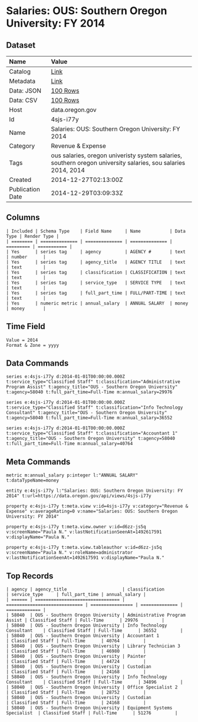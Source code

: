 # Salaries: OUS: Southern Oregon University: FY 2014

## Dataset

| Name | Value |
| :--- | :---- |
| Catalog | [Link](https://catalog.data.gov/dataset/salaries-ous-southern-oregon-university-fy-2014-6003c) |
| Metadata | [Link](https://data.oregon.gov/api/views/4sjs-i77y) |
| Data: JSON | [100 Rows](https://data.oregon.gov/api/views/4sjs-i77y/rows.json?max_rows=100) |
| Data: CSV | [100 Rows](https://data.oregon.gov/api/views/4sjs-i77y/rows.csv?max_rows=100) |
| Host | data.oregon.gov |
| Id | 4sjs-i77y |
| Name | Salaries: OUS: Southern Oregon University: FY 2014 |
| Category | Revenue & Expense |
| Tags | ous salaries, oregon univeristy system salaries, southern oregon university salaries, sou salaries 2014, 2014 |
| Created | 2014-12-27T02:13:00Z |
| Publication Date | 2014-12-29T03:09:33Z |

## Columns

```ls
| Included | Schema Type    | Field Name     | Name           | Data Type | Render Type |
| ======== | ============== | ============== | ============== | ========= | =========== |
| Yes      | series tag     | agency         | AGENCY #       | text      | number      |
| Yes      | series tag     | agency_title   | AGENCY TITLE   | text      | text        |
| Yes      | series tag     | classification | CLASSIFICATION | text      | text        |
| Yes      | series tag     | service_type   | SERVICE TYPE   | text      | text        |
| Yes      | series tag     | full_part_time | FULL/PART-TIME | text      | text        |
| Yes      | numeric metric | annual_salary  | ANNUAL SALARY  | money     | money       |
```

## Time Field

```ls
Value = 2014
Format & Zone = yyyy
```

## Data Commands

```ls
series e:4sjs-i77y d:2014-01-01T00:00:00.000Z t:service_type="Classified Staff" t:classification="Administrative Program Assist" t:agency_title="OUS - Southern Oregon University" t:agency=58040 t:full_part_time=Full-Time m:annual_salary=29976

series e:4sjs-i77y d:2014-01-01T00:00:00.000Z t:service_type="Classified Staff" t:classification="Info Technology Consultant" t:agency_title="OUS - Southern Oregon University" t:agency=58040 t:full_part_time=Full-Time m:annual_salary=36552

series e:4sjs-i77y d:2014-01-01T00:00:00.000Z t:service_type="Classified Staff" t:classification="Accountant 1" t:agency_title="OUS - Southern Oregon University" t:agency=58040 t:full_part_time=Full-Time m:annual_salary=40764
```

## Meta Commands

```ls
metric m:annual_salary p:integer l:"ANNUAL SALARY" t:dataTypeName=money

entity e:4sjs-i77y l:"Salaries: OUS: Southern Oregon University: FY 2014" t:url=https://data.oregon.gov/api/views/4sjs-i77y

property e:4sjs-i77y t:meta.view v:id=4sjs-i77y v:category="Revenue & Expense" v:averageRating=0 v:name="Salaries: OUS: Southern Oregon University: FY 2014"

property e:4sjs-i77y t:meta.view.owner v:id=d6zz-js5q v:screenName="Paula N." v:lastNotificationSeenAt=1492617591 v:displayName="Paula N."

property e:4sjs-i77y t:meta.view.tableauthor v:id=d6zz-js5q v:screenName="Paula N." v:roleName=administrator v:lastNotificationSeenAt=1492617591 v:displayName="Paula N."
```

## Top Records

```ls
| agency | agency_title                     | classification                | service_type     | full_part_time | annual_salary | 
| ====== | ================================ | ============================= | ================ | ============== | ============= | 
| 58040  | OUS - Southern Oregon University | Administrative Program Assist | Classified Staff | Full-Time      | 29976         | 
| 58040  | OUS - Southern Oregon University | Info Technology Consultant    | Classified Staff | Full-Time      | 36552         | 
| 58040  | OUS - Southern Oregon University | Accountant 1                  | Classified Staff | Full-Time      | 40764         | 
| 58040  | OUS - Southern Oregon University | Library Technician 3          | Classified Staff | Full-Time      | 46980         | 
| 58040  | OUS - Southern Oregon University | Painter                       | Classified Staff | Full-Time      | 44724         | 
| 58040  | OUS - Southern Oregon University | Custodian                     | Classified Staff | Full-Time      | 24168         | 
| 58040  | OUS - Southern Oregon University | Info Technology Consultant    | Classified Staff | Full-Time      | 34896         | 
| 58040  | OUS - Southern Oregon University | Office Specialist 2           | Classified Staff | Full-Time      | 28752         | 
| 58040  | OUS - Southern Oregon University | Custodian                     | Classified Staff | Full-Time      | 24168         | 
| 58040  | OUS - Southern Oregon University | Equipment Systems Specialist  | Classified Staff | Full-Time      | 51276         | 
```